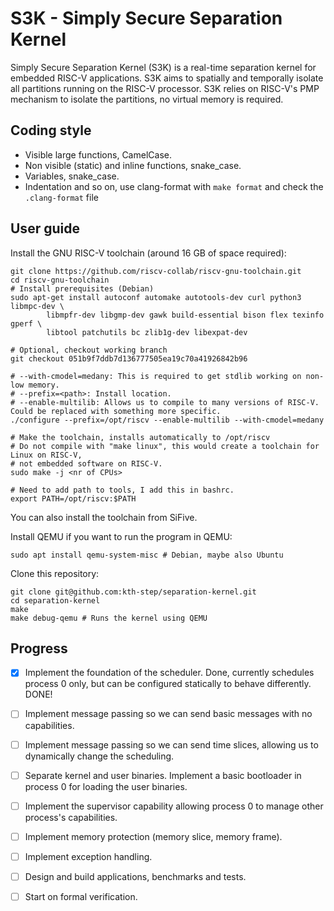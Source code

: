 # S3K - Simply Secure Separation Kernel

Simply Secure Separation Kernel (S3K) is a real-time separation kernel for embedded RISC-V applications. S3K aims to spatially and temporally isolate all partitions running on the RISC-V processor. S3K relies on RISC-V's PMP mechanism to isolate the partitions, no virtual memory is required.

## Coding style

- Visible large functions, CamelCase.
- Non visible (static) and inline functions, snake_case.
- Variables, snake_case.
- Indentation and so on, use clang-format with `make format` and check the `.clang-format` file

## User guide

Install the GNU RISC-V toolchain (around 16 GB of space required):
```
git clone https://github.com/riscv-collab/riscv-gnu-toolchain.git
cd riscv-gnu-toolchain
# Install prerequisites (Debian)
sudo apt-get install autoconf automake autotools-dev curl python3 libmpc-dev \
        libmpfr-dev libgmp-dev gawk build-essential bison flex texinfo gperf \
        libtool patchutils bc zlib1g-dev libexpat-dev

# Optional, checkout working branch
git checkout 051b9f7ddb7d136777505ea19c70a41926842b96 

# --with-cmodel=medany: This is required to get stdlib working on non-low memory.
# --prefix=<path>: Install location.
# --enable-multilib: Allows us to compile to many versions of RISC-V. Could be replaced with something more specific.
./configure --prefix=/opt/riscv --enable-multilib --with-cmodel=medany

# Make the toolchain, installs automatically to /opt/riscv
# Do not compile with "make linux", this would create a toolchain for Linux on RISC-V,
# not embedded software on RISC-V.
sudo make -j <nr of CPUs>

# Need to add path to tools, I add this in bashrc.
export PATH=/opt/riscv:$PATH
```
You can also install the toolchain from SiFive.

Install QEMU if you want to run the program in QEMU:
```
sudo apt install qemu-system-misc # Debian, maybe also Ubuntu
```


Clone this repository:
```
git clone git@github.com:kth-step/separation-kernel.git
cd separation-kernel
make
make debug-qemu # Runs the kernel using QEMU
```

## Progress

- [x] Implement the foundation of the scheduler. Done, currently schedules process 0 only, but can be configured statically to behave differently. DONE!
- [ ] Implement message passing so we can send basic messages with no capabilities.
- [ ] Implement message passing so we can send time slices, allowing us to dynamically change the scheduling.
- [ ] Separate kernel and user binaries.  Implement a basic bootloader in process 0 for loading the user binaries.
- [ ] Implement the supervisor capability allowing process 0 to manage other process's capabilities.
- [ ] Implement memory protection (memory slice, memory frame).
- [ ] Implement exception handling.
- [ ] Design and build applications, benchmarks and tests.
- [ ] Start on formal verification.

